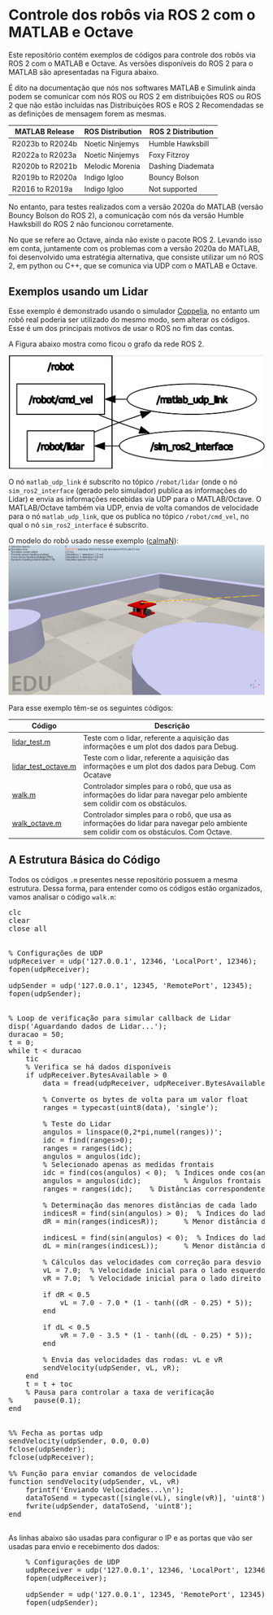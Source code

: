 # Controle dos robôs via ROS 2 com o MATLAB e Octave
Este repositório contém exemplos de códigos para controle dos robôs via ROS 2 com o MATLAB e Octave. As versões disponíveis do ROS 2 para o MATLAB são apresentadas na Figura abaixo. 

É dito na documentação que nós nos softwares MATLAB e Simulink ainda podem se comunicar com nós ROS ou ROS 2 em distribuições ROS ou ROS 2 que não estão incluídas nas Distribuições ROS e ROS 2 Recomendadas se as definições de mensagem forem as mesmas.

<div align="center">

| MATLAB Release       | ROS Distribution        | ROS 2 Distribution     |
|----------------------|-------------------------|-------------------------|
| R2023b to R2024b     | Noetic Ninjemys         | Humble Hawksbill       |
| R2022a to R2023a     | Noetic Ninjemys         | Foxy Fitzroy           |
| R2020b to R2021b     | Melodic Morenia         | Dashing Diademata      |
| R2019b to R2020a     | Indigo Igloo            | Bouncy Bolson          |
| R2016 to R2019a      | Indigo Igloo            | Not supported          |

</div>

No entanto, para testes realizados com a versão 2020a do MATLAB (versão Bouncy Bolson do ROS 2), a comunicação com nós da versão Humble Hawksbill do ROS 2 não funcionou corretamente. 

No que se refere ao Octave, ainda não existe o pacote ROS 2. Levando isso em conta, juntamente com os problemas com a versão 2020a do MATLAB, foi desenvolvido uma estratégia alternativa, que consiste utilizar um nó ROS 2, em python ou C++, que se comunica via UDP com o MATLAB e Octave.

## Exemplos usando um Lidar

Esse exemplo é demonstrado usando o simulador [Coppelia](https://manual.coppeliarobotics.com/), no entanto um robô real poderia ser utilizado do mesmo modo, sem alterar os códigos. Esse é um dos principais motivos de usar o ROS no fim das contas.

A Figura abaixo mostra como ficou o grafo da rede ROS 2.

![rqt_graph](https://github.com/rodrigopassoss/gprufs_ros2_udp/blob/main/rqt_graph.png)

O nó `matlab_udp_link` é subscrito no tópico `/robot/lidar` (onde o nó `sim_ros2_interface` (gerado pelo simulador) publica as informações do Lidar) e envia as informações recebidas via UDP para o MATLAB/Octave. O MATLAB/Octave também via UDP, envia de volta comandos de velocidade para o nó `matlab_udp_link`, que os publica no tópico `/robot/cmd_vel`, no qual o nó `sim_ros2_interface` é subscrito.

O modelo do robô usado nesse exemplo ([calmaN](https://github.com/rodrigopassoss/gprufs_v-rep_projects/tree/main/models)):
![calmaN](https://github.com/rodrigopassoss/gprufs_ros2_udp/blob/main/coppelia_calmaN.png)

Para esse exemplo têm-se os seguintes códigos:

<div align="center">

| Código               | Descrição               |
|----------------------|-------------------------|
| [lidar_test.m](https://github.com/rodrigopassoss/gprufs_ros2_udp/blob/main/lidar_test.m)     | Teste com o lidar, referente a aquisição das informações e um plot dos dados para Debug. | 
| [lidar_test_octave.m](https://github.com/rodrigopassoss/gprufs_ros2_udp/blob/main/lidar_test_octave.m)       | Teste com o lidar, referente a aquisição das informações e um plot dos dados para Debug. Com Ocatave | 
| [walk.m](https://github.com/rodrigopassoss/gprufs_ros2_udp/blob/main/walk.m)       | Controlador simples para o robô, que usa as informações do lidar para navegar pelo ambiente sem colidir com os obstáculos. | 
| [walk_octave.m](https://github.com/rodrigopassoss/gprufs_ros2_udp/blob/main/walk_octave.m)     | Controlador simples para o robô, que usa as informações do lidar para navegar pelo ambiente sem colidir com os obstáculos. Com Octave. | 

</div>


## A Estrutura Básica do Código

Todos os códigos `.m` presentes nesse repositório possuem a mesma estrutura. Dessa forma, para entender como os códigos estão organizados, vamos analisar o código `walk.m`:

<pre>
clc
clear
close all


% Configurações de UDP
udpReceiver = udp('127.0.0.1', 12346, 'LocalPort', 12346);
fopen(udpReceiver);

udpSender = udp('127.0.0.1', 12345, 'RemotePort', 12345);
fopen(udpSender);


% Loop de verificação para simular callback de Lidar
disp('Aguardando dados de Lidar...');
duracao = 50;
t = 0;
while t < duracao
    tic
    % Verifica se há dados disponíveis
    if udpReceiver.BytesAvailable > 0
        data = fread(udpReceiver, udpReceiver.BytesAvailable, 'uint8');

        % Converte os bytes de volta para um valor float
        ranges = typecast(uint8(data), 'single');

        % Teste do Lidar
        angulos = linspace(0,2*pi,numel(ranges))';
        idc = find(ranges>0);
        ranges = ranges(idc);
        angulos = angulos(idc);
        % Selecionado apenas as medidas frontais
        idc = find(cos(angulos) < 0);  % Índices onde cos(angulos) < 0
        angulos = angulos(idc);          % Ângulos frontais
        ranges = ranges(idc);    % Distâncias correspondentes

        % Determinação das menores distâncias de cada lado
        indicesR = find(sin(angulos) > 0);  % Índices do lado direito
        dR = min(ranges(indicesR));      % Menor distância do lado direito

        indicesL = find(sin(angulos) < 0);  % Índices do lado esquerdo
        dL = min(ranges(indicesL));      % Menor distância do lado esquerdo

        % Cálculos das velocidades com correção para desvio de obstáculo
        vL = 7.0;  % Velocidade inicial para o lado esquerdo
        vR = 7.0;  % Velocidade inicial para o lado direito

        if dR < 0.5
            vL = 7.0 - 7.0 * (1 - tanh((dR - 0.25) * 5));
        end

        if dL < 0.5
            vR = 7.0 - 3.5 * (1 - tanh((dL - 0.25) * 5));
        end

        % Envia das velocidades das rodas: vL e vR
        sendVelocity(udpSender, vL, vR);
    end
    t = t + toc
    % Pausa para controlar a taxa de verificação
%     pause(0.1);
end


%% Fecha as portas udp
sendVelocity(udpSender, 0.0, 0.0)
fclose(udpSender);
fclose(udpReceiver);

%% Função para enviar comandos de velocidade
function sendVelocity(udpSender, vL, vR)
    fprintf('Enviando Velocidades...\n');
    dataToSend = typecast([single(vL), single(vR)], 'uint8'); % Converte floats para bytes
    fwrite(udpSender, dataToSend, 'uint8');
end

</pre>

As linhas abaixo são usadas para configurar o IP e as portas que vão ser usadas para envio e recebimento dos dados:
<pre>
    % Configurações de UDP
    udpReceiver = udp('127.0.0.1', 12346, 'LocalPort', 12346);
    fopen(udpReceiver);
    
    udpSender = udp('127.0.0.1', 12345, 'RemotePort', 12345);
    fopen(udpSender);
</pre>
    






